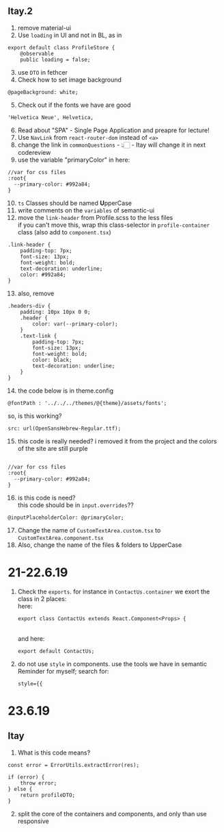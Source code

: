 ## Itay.2

1. remove material-ui
1. Use `loading` in UI and not in BL, as in

```
export default class ProfileStore {
	@observable
	public loading = false;
```

3. use `DTO` in fethcer
1. Check how to set image background

```
@pageBackground: white;
```

5. Check out if the fonts we have are good

```
'Helvetica Neue', Helvetica,
```

6. Read about "SPA" - Single Page Application
   and preapre for lecture!
1. Use `NavLink` from `react-router-dom` instead of `<a>`
1. change the link in `commonQuestions` - 👆🏻 - Itay will change it in next codereview
1. use the variable "primaryColor" in here:

```
//var for css files
:root{
  --primary-color: #992a84;
}
```

10. `ts` Classes should be named **U**pperCase
11. write comments on the `variables` of semantic-ui
12. move the `link-header` from Profile.scss to the less files
    <br>if you can't move this, wrap this class-selector in `profile-container` class (also add to `component.tsx`)

```
.link-header {
	padding-top: 7px;
	font-size: 13px;
	font-weight: bold;
	text-decoration: underline;
	color: #992a84;
}
```

13. also, remove

```
.headers-div {
	padding: 10px 10px 0 0;
	.header {
		color: var(--primary-color);
	}
	.text-link {
		padding-top: 7px;
		font-size: 13px;
		font-weight: bold;
		color: black;
		text-decoration: underline;
	}
}
```

14. the code below is in theme.config

```
@fontPath : '../../../themes/@{theme}/assets/fonts';
```

so, is this working?

```
src: url(OpenSansHebrew-Regular.ttf);
```

15. this code is really needed? i removed it from the project and the colors of the site are still purple

```

//var for css files
:root{
  --primary-color: #992a84;
}
```

16. is this code is need?
    <br>this code should be in `input.overrides`??

```
@inputPlaceholderColor: @primaryColor;
```

17. Change the name of `CustomTextArea.custom.tsx` to `CustomTextArea.component.tsx`
18. Also, change the name of the files & folders to UpperCase

# 21-22.6.19

1. Check the `exports`. for instance in `ContactUs.container` we exort the class in 2 places:
   <br>here:

   ```
   export class ContactUs extends React.Component<Props> {
   ```

   <br>and here:

   ```
   export default ContactUs;
   ```

2. do not use `style` in components. use the tools we have in semantic
   <br>Reminder for myself; search for:
   ```
   style={{
   ```

# 23.6.19

## Itay

1. What is this code means?

```
const error = ErrorUtils.extractError(res);

if (error) {
    throw error;
} else {
    return profileDTO;
}
```

2. split the core of the containers and components, and only than use responsive
